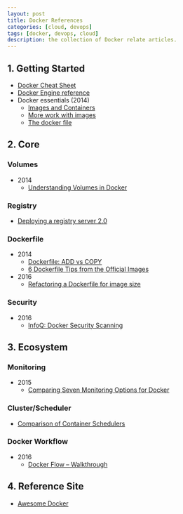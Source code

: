 ```yaml
---
layout: post
title: Docker References
categories: [cloud, devops]
tags: [docker, devops, cloud]
description: the collection of Docker relate articles.
---
```


## 1. Getting Started

* [Docker Cheat Sheet](https://github.com/wsargent/docker-cheat-sheet)
* [Docker Engine reference](https://docs.docker.com/engine/reference/)
* Docker essentials (2014)
  * [Images and Containers](http://www.dasblinkenlichten.com/docker-essentials/)
  * [More work with images](http://www.dasblinkenlichten.com/docker-essentials-working-with-images/)
  * [The docker file](http://www.dasblinkenlichten.com/docker-essentials-the-docker-file/)

## 2. Core

### Volumes

* 2014
  * [Understanding Volumes in Docker](http://container-solutions.com/understanding-volumes-docker/)

### Registry

* [Deploying a registry server 2.0](https://docs.docker.com/registry/deploying/)

### Dockerfile

* 2014
  * [Dockerfile: ADD vs COPY](https://www.ctl.io/developers/blog/post/dockerfile-add-vs-copy/)
  * [6 Dockerfile Tips from the Official Images](http://container-solutions.com/6-dockerfile-tips-official-images/)
* 2016
  * [Refactoring a Dockerfile for image size](https://blog.replicated.com/2016/02/05/refactoring-a-dockerfile-for-image-size/)

### Security

* 2016
  * [InfoQ: Docker Security Scanning](https://www.infoq.com/news/2016/05/Docker-Security-Scanning)

## 3. Ecosystem

### Monitoring

* 2015
  * [Comparing Seven Monitoring Options for Docker](http://rancher.com/comparing-monitoring-options-for-docker-deployments/)

### Cluster/Scheduler

* [Comparison of Container Schedulers](https://medium.com/@ArmandGrillet/comparison-of-container-schedulers-c427f4f7421#.i4va7u49v)

### Docker Workflow

* 2016
  * [Docker Flow – Walkthrough](https://technologyconversations.com/2016/04/18/docker-flow/)

## 4. Reference Site

* [Awesome Docker](https://github.com/veggiemonk/awesome-docker)
